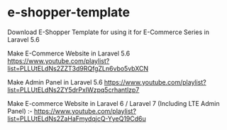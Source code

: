 # e-shopper-template
Download E-Shopper Template for using it for E-Commerce Series in Laravel 5.6

Make E-Commerce Website in Laravel 5.6 https://www.youtube.com/playlist?list=PLLUtELdNs2ZZT3d9RQfgZLn6vbo5vbXCN

Make Admin Panel in Laravel 5.6 https://www.youtube.com/playlist?list=PLLUtELdNs2ZY5drPxIWzpq5crhantlzp7

Make E-commerce Website in Laravel 6 / Laravel 7 (Including LTE Admin Panel) :-
https://www.youtube.com/playlist?list=PLLUtELdNs2ZaHaFmydqjcQ-YyeQ19Cd6u
